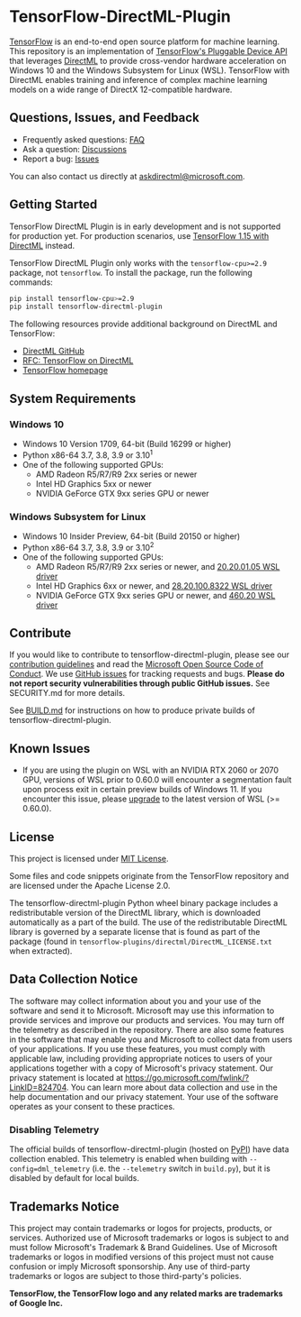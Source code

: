 # TensorFlow-DirectML-Plugin <!-- omit in toc -->

[TensorFlow](https://www.tensorflow.org/) is an end-to-end open source platform for machine learning. This repository is an implementation of [TensorFlow's Pluggable Device API](https://blog.tensorflow.org/2021/06/pluggabledevice-device-plugins-for-TensorFlow.html) that leverages [DirectML](https://github.com/microsoft/DirectML) to provide cross-vendor hardware acceleration on Windows 10 and the Windows Subsystem for Linux (WSL). TensorFlow with DirectML enables training and inference of complex machine learning models on a wide range of DirectX 12-compatible hardware.

## Questions, Issues, and Feedback

- Frequently asked questions: [FAQ](https://docs.microsoft.com/en-us/windows/ai/directml/gpu-faq)
- Ask a question: [Discussions](https://github.com/microsoft/tensorflow-directml-plugin/discussions)
- Report a bug: [Issues](https://github.com/microsoft/tensorflow-directml-plugin/issues) 

You can also contact us directly at askdirectml@microsoft.com.

## Getting Started

TensorFlow DirectML Plugin is in early development and is not supported for production yet. For production scenarios, use [TensorFlow 1.15 with DirectML](https://github.com/microsoft/tensorflow-directml) instead.

TensorFlow DirectML Plugin only works with the `tensorflow-cpu>=2.9` package, not `tensorflow`. To install the package, run the following commands:

```sh
pip install tensorflow-cpu>=2.9
pip install tensorflow-directml-plugin
```

The following resources provide additional background on DirectML and TensorFlow:
- [DirectML GitHub](https://github.com/microsoft/DirectML/)
- [RFC: TensorFlow on DirectML](https://github.com/tensorflow/community/pull/243)
- [TensorFlow homepage](https://www.tensorflow.org/)

## System Requirements

### Windows 10

* Windows 10 Version 1709, 64-bit (Build 16299 or higher)
* Python x86-64 3.7, 3.8, 3.9 or 3.10<sup>1</sup>
* One of the following supported GPUs:
  * AMD Radeon R5/R7/R9 2xx series or newer
  * Intel HD Graphics 5xx or newer
  * NVIDIA GeForce GTX 9xx series GPU or newer

### Windows Subsystem for Linux

* Windows 10 Insider Preview, 64-bit (Build 20150 or higher)
* Python x86-64 3.7, 3.8, 3.9 or 3.10<sup>2</sup>
* One of the following supported GPUs:
  * AMD Radeon R5/R7/R9 2xx series or newer, and [20.20.01.05 WSL driver](https://www.amd.com/en/support/kb/release-notes/rn-rad-win-wsl-support)
  * Intel HD Graphics 6xx or newer, and [28.20.100.8322 WSL driver](https://downloadcenter.intel.com/download/29526)
  * NVIDIA GeForce GTX 9xx series GPU or newer, and [460.20 WSL driver](https://developer.nvidia.com/cuda/wsl/download)

## Contribute

If you would like to contribute to tensorflow-directml-plugin, please see our [contribution guidelines](CONTRIBUTING.md) and read the [Microsoft Open Source Code of Conduct](https://opensource.microsoft.com/codeofconduct). We use [GitHub issues](https://github.com/microsoft/tensorflow-directml-plugin/issues) for tracking requests and bugs. **Please do not report security vulnerabilities through public GitHub issues.** See SECURITY.md for more details.

See [BUILD.md](BUILD.md) for instructions on how to produce private builds of tensorflow-directml-plugin.

## Known Issues

- If you are using the plugin on WSL with an NVIDIA RTX 2060 or 2070 GPU, versions of WSL prior to 0.60.0 will encounter a segmentation fault upon process exit in certain preview builds of Windows 11. If you encounter this issue, please [upgrade](https://docs.microsoft.com/en-us/windows/wsl/install-manual) to the latest version of WSL (>= 0.60.0).

## License

This project is licensed under [MIT License](LICENSE).

Some files and code snippets originate from the TensorFlow repository and are licensed under the Apache License 2.0.

The tensorflow-directml-plugin Python wheel binary package includes a redistributable version of the DirectML library, which is downloaded automatically as a part of the build. The use of the redistributable DirectML library is governed by a separate license that is found as part of the package (found in `tensorflow-plugins/directml/DirectML_LICENSE.txt` when extracted).

## Data Collection Notice

The software may collect information about you and your use of the software and send it to Microsoft. Microsoft may use this information to provide services and improve our products and services. You may turn off the telemetry as described in the repository. There are also some features in the software that may enable you and Microsoft to collect data from users of your applications. If you use these features, you must comply with applicable law, including providing appropriate notices to users of your applications together with a copy of Microsoft's privacy statement. Our privacy statement is located at https://go.microsoft.com/fwlink/?LinkID=824704. You can learn more about data collection and use in the help documentation and our privacy statement. Your use of the software operates as your consent to these practices.

### Disabling Telemetry

The official builds of tensorflow-directml-plugin (hosted on [PyPI](https://pypi.org/project/tensorflow-directml-plugin/)) have data collection enabled. This telemetry is enabled when building with `--config=dml_telemetry` (i.e. the `--telemetry` switch in `build.py`), but it is disabled by default for local builds.

## Trademarks Notice

This project may contain trademarks or logos for projects, products, or services. Authorized use of Microsoft trademarks or logos is subject to and must follow Microsoft's Trademark & Brand Guidelines. Use of Microsoft trademarks or logos in modified versions of this project must not cause confusion or imply Microsoft sponsorship. Any use of third-party trademarks or logos are subject to those third-party's policies.

**TensorFlow, the TensorFlow logo and any related marks are trademarks of Google Inc.**